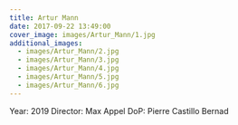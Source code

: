 ```yaml
---
title: Artur Mann
date: 2017-09-22 13:49:00
cover_image: images/Artur_Mann/1.jpg
additional_images:
  - images/Artur_Mann/2.jpg
  - images/Artur_Mann/3.jpg
  - images/Artur_Mann/4.jpg
  - images/Artur_Mann/5.jpg
  - images/Artur_Mann/6.jpg
---
```


Year: 2019
Director: Max Appel
DoP: Pierre Castillo Bernad
